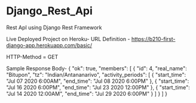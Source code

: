 # Django_Rest_Api
Rest ApI using Django Rest Framework

Live Deployed Project on Heroku-
URL Definition - https://b210-first-django-app.herokuapp.com/basic/

HTTP-Method = GET

Sample Response Body-
{
    "ok": true,
    "members": [
        {
            "id": 4,
            "real_name": "Bitupon",
            "tz": "Indian/Antananarivo",
            "activity_periods": [
                {
                    "start_time": "Jul 07 2020 6:00AM",
                    "end_time": "Jul 08 2020 6:00PM"
                },
                {
                    "start_time": "Jul 16 2020 6:00PM",
                    "end_time": "Jul 23 2020 12:00PM"
                },
                {
                    "start_time": "Jul 14 2020 12:00AM",
                    "end_time": "Jul 29 2020 6:00PM"
                }
            ]
        }
    ]
}
